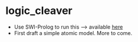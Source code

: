 # logic_cleaver

* Use SWI-Prolog to run this --> available [here](http://www.swi-prolog.org/)
* First draft a simple atomic model. More to come. 

